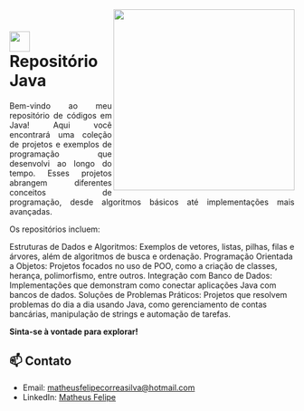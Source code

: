 <img align="right" height="320" src="https://github.com/MatheusFelipeCorrea/Repositorio-Java/blob/main/java%20(1).png?raw=true">

<h1>
     <img align="center" width="36px" src="https://github.com/MatheusFelipeCorrea/Repositorio-Java/blob/main/java.png?raw=true"></a>
    <span>Repositório Java</span>
</h1>
<p align="justify">Bem-vindo ao meu repositório de códigos em Java! Aqui você encontrará uma coleção de projetos e exemplos de programação que desenvolvi ao longo do tempo. Esses projetos abrangem diferentes conceitos de programação, desde algoritmos básicos até implementações mais avançadas.

Os repositórios incluem:

Estruturas de Dados e Algoritmos: Exemplos de vetores, listas, pilhas, filas e árvores, além de algoritmos de busca e ordenação.
Programação Orientada a Objetos: Projetos focados no uso de POO, como a criação de classes, herança, polimorfismo, entre outros.
Integração com Banco de Dados: Implementações que demonstram como conectar aplicações Java com bancos de dados.
Soluções de Problemas Práticos: Projetos que resolvem problemas do dia a dia usando Java, como gerenciamento de contas bancárias, manipulação de strings e automação de tarefas.

**Sinta-se à vontade para explorar!**



## 📫 Contato

- Email: [matheusfelipecorreasilva@hotmail.com](mailto:matheusfelipecorreasilva@hotmail.com)
- LinkedIn: [Matheus Felipe](https://www.linkedin.com/in/matheus-felipe-correa-29b262265/)

